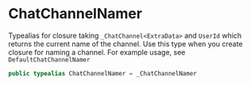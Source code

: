 # ChatChannelNamer

Typealias for closure taking `_ChatChannel<ExtraData>` and `UserId` which returns
the current name of the channel. Use this type when you create closure for naming a channel.
For example usage, see `DefaultChatChannelNamer`

``` swift
public typealias ChatChannelNamer = _ChatChannelNamer
```
